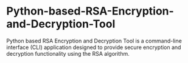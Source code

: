 # Python-based-RSA-Encryption-and-Decryption-Tool
Python based RSA Encryption and Decryption Tool is a command-line interface (CLI) application designed to provide secure encryption and decryption functionality using the RSA algorithm. 
